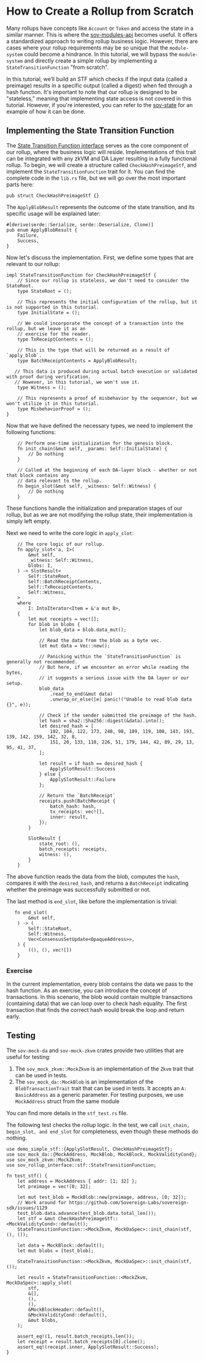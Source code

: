 # How to Create a Rollup from Scratch

Many rollups have concepts like `Account` or `Token` and access the state in a similar manner. This is where the [sov-modules-api](../../module-system/sov-modules-api/README.md) becomes useful. It offers a standardized approach to writing rollup business logic. However, there are cases where your rollup requirements may be so unique that the `module-system` could become a hindrance. In this tutorial, we will bypass the `module-system` and directly create a simple rollup by implementing a `StateTransitionFunction` "from scratch".

In this tutorial, we’ll build an STF which checks if the input data (called a preimage) results in a specific output (called a digest) when fed through a hash function. It's important to note that our rollup is designed to be "stateless," meaning that implementing state access is not covered in this tutorial. However, if you're interested, you can refer to the [sov-state](../../module-system/sov-state/README.md) for an example of how it can be done.

## Implementing the State Transition Function

The [State Transition Function
interface](../../rollup-interface/specs/interfaces/stf.md) serves as the core component of our rollup, where the business logic will reside.
Implementations of this trait can be integrated with any zkVM and DA Layer resulting in a fully functional rollup. To begin, we will create a structure called `CheckHashPreimageStf`, and implement the `StateTransitionFunction` trait for it. You can find the complete code in the `lib.rs` file, but we will go over the most important parts here:

```rust, ignore
pub struct CheckHashPreimageStf {}
```

The `ApplyBlobResult` represents the outcome of the state transition, and its specific usage will be explained later:

```rust, ignore
#[derive(serde::Serialize, serde::Deserialize, Clone)]
pub enum ApplyBlobResult {
    Failure,
    Success,
}
```

Now let's discuss the implementation. First, we define some types that are relevant to our rollup:

```rust, ignore
impl StateTransitionFunction for CheckHashPreimageStf {
    // Since our rollup is stateless, we don't need to consider the StateRoot.
    type StateRoot = ();

    // This represents the initial configuration of the rollup, but it is not supported in this tutorial.
    type InitialState = ();

    // We could incorporate the concept of a transaction into the rollup, but we leave it as an
    // exercise for the reader.
    type TxReceiptContents = ();

    // This is the type that will be returned as a result of `apply_blob`.
    type BatchReceiptContents = ApplyBlobResult;

   // This data is produced during actual batch execution or validated with proof during verification.
   // However, in this tutorial, we won't use it.
    type Witness = ();

    // This represents a proof of misbehavior by the sequencer, but we won't utilize it in this tutorial.
    type MisbehaviorProof = ();
}
```

Now that we have defined the necessary types, we need to implement the following functions:

```rust, ignore
    // Perform one-time initialization for the genesis block.
    fn init_chain(&mut self, _params: Self::InitialState) {
        // Do nothing
    }

    // Called at the beginning of each DA-layer block - whether or not that block contains any
    // data relevant to the rollup.
    fn begin_slot(&mut self, _witness: Self::Witness) {
        // Do nothing
    }
```

These functions handle the initialization and preparation stages of our rollup, but as we are not modifying the rollup state, their implementation is simply left empty.

Next we need to write the core logic in `apply_slot`:

```rust, ignore
    // The core logic of our rollup.
    fn apply_slot<'a, I>(
        &mut self,
        _witness: Self::Witness,
        blobs: I,
    ) -> SlotResult<
        Self::StateRoot,
        Self::BatchReceiptContents,
        Self::TxReceiptContents,
        Self::Witness,
    >
    where
        I: IntoIterator<Item = &'a mut B>,
    {
        let mut receipts = vec![];
        for blob in blobs {
            let blob_data = blob.data_mut();

            // Read the data from the blob as a byte vec.
            let mut data = Vec::new();

            // Panicking within the `StateTransitionFunction` is generally not recommended.
            // But here, if we encounter an error while reading the bytes,
            // it suggests a serious issue with the DA layer or our setup.
            blob_data
                .read_to_end(&mut data)
                .unwrap_or_else(|e| panic!("Unable to read blob data {}", e));

            // Check if the sender submitted the preimage of the hash.
            let hash = sha2::Sha256::digest(&data).into();
            let desired_hash = [
                102, 104, 122, 173, 248, 98, 189, 119, 108, 143, 193, 139, 142, 159, 142, 32, 8,
                151, 20, 133, 110, 226, 51, 179, 144, 42, 89, 29, 13, 95, 41, 37,
            ];

            let result = if hash == desired_hash {
                ApplySlotResult::Success
            } else {
                ApplySlotResult::Failure
            };

            // Return the `BatchReceipt`
            receipts.push(BatchReceipt {
                batch_hash: hash,
                tx_receipts: vec![],
                inner: result,
            });
        }

        SlotResult {
            state_root: (),
            batch_receipts: receipts,
            witness: (),
        }
    }
```

The above function reads the data from the blob, computes the `hash`, compares it with the `desired_hash`, and returns a `BatchReceipt` indicating whether the preimage was successfully submitted or not.

The last method is `end_slot`, like before the implementation is trivial:

```rust, ignore
   fn end_slot(
        &mut self,
    ) -> (
        Self::StateRoot,
        Self::Witness,
        Vec<ConsensusSetUpdate<OpaqueAddress>>,
    ) {
        ((), (), vec![])
    }
```

### Exercise

In the current implementation, every blob contains the data we pass to the hash function.
As an exercise, you can introduce the concept of transactions. In this scenario,
the blob would contain multiple transactions (containing data) that we can loop over to check hash equality.
The first transaction that finds the correct hash would break the loop and return early.

## Testing

The `sov-mock-da` and `sov-mock-zkvm` crates provide two utilities that are useful for testing:

1. The `sov_mock_zkvm::MockZkvm` is an implementation of the `Zkvm` trait that can be used in tests.
2. The `sov_mock_da::MockBlob` is an implementation of the `BlobTransactionTrait` trait that can be used in tests. It accepts an `A: BasicAddress` as a generic parameter. For testing purposes, we use `MockAddress` struct from the same module 

You can find more details in the `stf_test.rs` file.

The following test checks the rollup logic. In the test, we call `init_chain, begin_slot, and end_slot` for completeness, even though these methods do nothing.

```no_run
use demo_simple_stf::{ApplySlotResult, CheckHashPreimageStf};
use sov_mock_da::{MockAddress, MockBlob, MockBlock, MockValidityCond};
use sov_mock_zkvm::MockZkvm;
use sov_rollup_interface::stf::StateTransitionFunction;

fn test_stf() {
    let address = MockAddress { addr: [1; 32] };
    let preimage = vec![0; 32];

    let mut test_blob = MockBlob::new(preimage, address, [0; 32]);
    // Work around for https://github.com/Sovereign-Labs/sovereign-sdk/issues/1129
    test_blob.data.advance(test_blob.data.total_len());
    let stf = &mut CheckHashPreimageStf::<MockValidityCond>::default();
    StateTransitionFunction::<MockZkvm, MockDaSpec>::init_chain(stf, (), ());

    let data = MockBlock::default();
    let mut blobs = [test_blob];

    StateTransitionFunction::<MockZkvm, MockDaSpec>::init_chain(stf, ());

    let result = StateTransitionFunction::<MockZkvm, MockDaSpec>::apply_slot(
        stf,
        &[],
        (),
        (),
        &MockBlockHeader::default(),
        &MockValidityCond::default(),
        &mut blobs,
    );

    assert_eq!(1, result.batch_receipts.len());
    let receipt = result.batch_receipts[0].clone();
    assert_eq!(receipt.inner, ApplySlotResult::Success);
}
```
